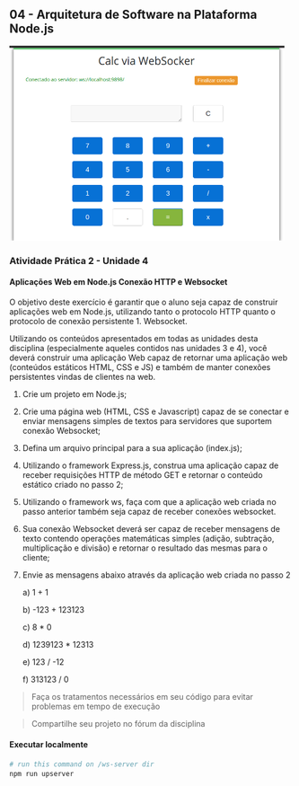 ## 04 - Arquitetura de Software na Plataforma Node.js

![Print da tela principal](assets/calc.png)

### Atividade Prática 2 - Unidade 4

#### Aplicações Web em Node.js Conexão HTTP e Websocket

O objetivo deste exercício é garantir que o aluno seja capaz de construir aplicações web em Node.js, utilizando tanto o protocolo HTTP quanto o protocolo de conexão persistente 1. Websocket.

Utilizando os conteúdos apresentados em todas as unidades desta disciplina (especialmente aqueles contidos nas unidades 3 e 4), você deverá construir uma aplicação Web capaz de retornar uma aplicação web (conteúdos estáticos HTML, CSS e JS) e também de manter conexões persistentes vindas de clientes na web.

 1. Crie um projeto em Node.js;
 2. Crie uma página web (HTML, CSS e Javascript) capaz de se conectar e enviar mensagens simples de textos para servidores que suportem conexão Websocket;
 3. Defina um arquivo principal para a sua aplicação (index.js);
 4. Utilizando o framework Express.js, construa uma aplicação capaz de receber requisições HTTP de método GET e retornar o conteúdo estático criado no passo 2;
 5. Utilizando o framework ws, faça com que a aplicação web criada no passo anterior também seja capaz de receber conexões websocket.
 6. Sua conexão Websocket deverá ser capaz de receber mensagens de texto contendo operações matemáticas simples (adição, subtração, multiplicação e divisão) e retornar o resultado das mesmas para o cliente;
 7. Envie as mensagens abaixo através da aplicação web criada no passo 2

    a) 1 + 1

    b) -123 + 123123

    c) 8 * 0

    d) 1239123 * 12313

    e) 123 / -12

    f) 313123 / 0

 > Faça os tratamentos necessários em seu código para evitar problemas em tempo de execução

 > Compartilhe seu projeto no fórum da disciplina

#### Executar localmente

```sh
# run this command on /ws-server dir
npm run upserver
```